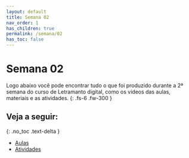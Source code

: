 ```yaml
---
layout: default
title: Semana 02
nav_order: 1
has_children: true
permalink: /semana/02
has_toc: false
---
```


# Semana 02
Logo abaixo você pode encontrar tudo o que foi produzido durante a 2ª semana do curso de Letramanto digital, como os videos das aulas, materiais e as atividades.
{: .fs-6 .fw-300 }

## Veja a seguir:
{: .no_toc .text-delta }

- [Aulas](./aulas)
- [Atividades](./atividades)

